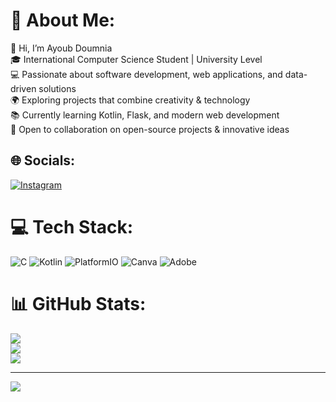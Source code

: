 # 💫 About Me:
👋 Hi, I’m Ayoub Doumnia<br>🎓 International Computer Science Student | University Level<br>💻 Passionate about software development, web applications, and data-driven solutions<br>🌍 Exploring projects that combine creativity & technology<br>📚 Currently learning Kotlin, Flask, and modern web development<br>🚀 Open to collaboration on open-source projects & innovative ideas


## 🌐 Socials:
[![Instagram](https://img.shields.io/badge/Instagram-%23E4405F.svg?logo=Instagram&logoColor=white)](https://instagram.com/dou_mniaa) 

# 💻 Tech Stack:
![C](https://img.shields.io/badge/c-%2300599C.svg?style=for-the-badge&logo=c&logoColor=white) ![Kotlin](https://img.shields.io/badge/kotlin-%237F52FF.svg?style=for-the-badge&logo=kotlin&logoColor=white) ![PlatformIO](https://img.shields.io/badge/PlatformIO-%23222.svg?style=for-the-badge&logo=platformio&logoColor=%23f5822a) ![Canva](https://img.shields.io/badge/Canva-%2300C4CC.svg?style=for-the-badge&logo=Canva&logoColor=white) ![Adobe](https://img.shields.io/badge/adobe-%23FF0000.svg?style=for-the-badge&logo=adobe&logoColor=white)
# 📊 GitHub Stats:
![](https://github-readme-stats.vercel.app/api?username=ayoub2004c&theme=dark&hide_border=false&include_all_commits=false&count_private=false)<br/>
![](https://nirzak-streak-stats.vercel.app/?user=ayoub2004c&theme=dark&hide_border=false)<br/>
![](https://github-readme-stats.vercel.app/api/top-langs/?username=ayoub2004c&theme=dark&hide_border=false&include_all_commits=false&count_private=false&layout=compact)

---
[![](https://visitcount.itsvg.in/api?id=ayoub2004c&icon=0&color=0)](https://visitcount.itsvg.in)

<!-- Proudly created with GPRM ( https://gprm.itsvg.in ) -->

